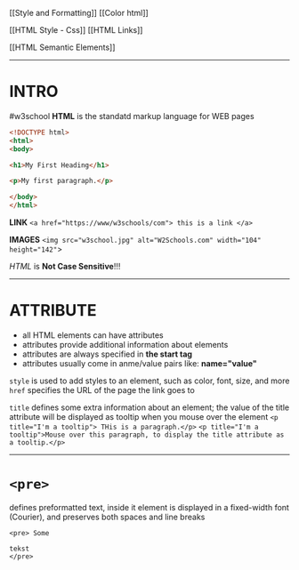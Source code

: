 
[[Style and Formatting]]
[[Color html]]



[[HTML Style - Css]]
[[HTML Links]]

[[HTML Semantic Elements]]



---

# INTRO
#w3school
__HTML__ is the standatd markup language for WEB pages


```html
<!DOCTYPE html>
<html>
<body>

<h1>My First Heading</h1>

<p>My first paragraph.</p>

</body>
</html>
```


__LINK__
`<a href="https://www/w3schools/com"> this is a link </a>`


__IMAGES__
`<img src="w3school.jpg" alt="W2Schools.com" width="104" height="142"`>




_HTML_ is __Not Case Sensitive__!!!


---

# ATTRIBUTE
- all HTML elements can have attributes
- attributes provide additional information about elements
- attributes are always specified in __the start tag__
- attributes usually come in anme/value pairs like: __name="value"__


`style` is used to add styles to an element, such as color, font, size, and more
`href` specifies the URL of the page the link goes to

`title` defines some extra information about an element; the value of the title attribute will be displayed as tooltip when you mouse over the element
`<p title="I'm a tooltip"> THis is a paragraph.</p>`
`<p title="I'm a tooltip">Mouse over this paragraph, to display the title attribute as a tooltip.</p>`

---

# `<pre>`
defines preformatted text, inside it element is displayed in a fixed-width font (Courier), and preserves both spaces and line breaks
```
<pre> Some

tekst
</pre>
```
